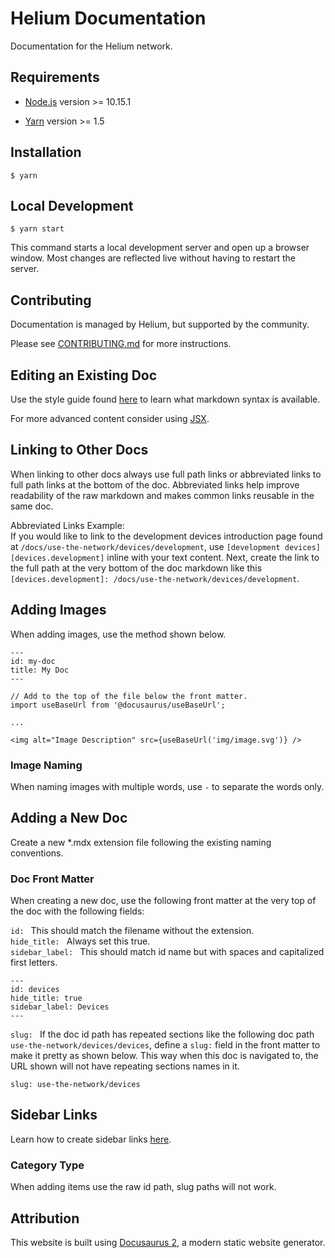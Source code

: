 # Helium Documentation

Documentation for the Helium network.

## Requirements

- [Node.js](https://nodejs.org/en/download) version >= 10.15.1

- [Yarn](https://classic.yarnpkg.com/en/docs/install) version >= 1.5

## Installation

```
$ yarn
```

## Local Development

```
$ yarn start
```

This command starts a local development server and open up a browser window.
Most changes are reflected live without having to restart the server.

## Contributing

Documentation is managed by Helium, but supported by the community.

Please see [CONTRIBUTING.md](CONTRIBUTING.md) for more instructions.

## Editing an Existing Doc

Use the style guide found [here](docs/style-guide) to learn what markdown syntax
is available.

For more advanced content consider using
[JSX](https://v2.docusaurus.io/docs/markdown-features/#embedding-react-components-with-mdx).

## Linking to Other Docs

When linking to other docs always use full path links or abbreviated links to
full path links at the bottom of the doc. Abbreviated links help improve
readability of the raw markdown and makes common links reusable in the same doc.

Abbreviated Links Example:  
If you would like to link to the development devices introduction page found at
`/docs/use-the-network/devices/development`, use
`[development devices][devices.development]` inline with your text content.
Next, create the link to the full path at the very bottom of the doc markdown
like this `[devices.development]: /docs/use-the-network/devices/development`.

## Adding Images

When adding images, use the method shown below.

```
---
id: my-doc
title: My Doc
---

// Add to the top of the file below the front matter.
import useBaseUrl from '@docusaurus/useBaseUrl';

...

<img alt="Image Description" src={useBaseUrl('img/image.svg')} />
```

### Image Naming

When naming images with multiple words, use `-` to separate the words only.

## Adding a New Doc

Create a new \*.mdx extension file following the existing naming conventions.

### Doc Front Matter

When creating a new doc, use the following front matter at the very top of the
doc with the following fields:

`id: ` This should match the filename without the extension.  
`hide_title: ` Always set this true.  
`sidebar_label: ` This should match id name but with spaces and capitalized
first letters.

```
---
id: devices
hide_title: true
sidebar_label: Devices
---
```

`slug: ` If the doc id path has repeated sections like the following doc path
`use-the-network/devices/devices`, define a `slug:` field in the front matter to
make it pretty as shown below. This way when this doc is navigated to, the URL
shown will not have repeating sections names in it.

```
slug: use-the-network/devices
```

## Sidebar Links

Learn how to create sidebar links
[here](https://v2.docusaurus.io/docs/docs-introduction/#sidebar-object).

### Category Type

When adding items use the raw id path, slug paths will not work.

## Attribution

This website is built using [Docusaurus 2](https://v2.docusaurus.io/), a modern
static website generator.
